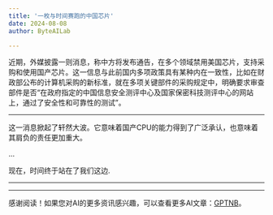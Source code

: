 ```yaml
---
title: '一枚与时间赛跑的中国芯片'
date: 2024-08-08
author: ByteAILab

---
```


近期，外媒披露一则消息，称中方将发布通告，在多个领域禁用美国芯片，支持采购和使用国产芯片。这一信息与此前国内多项政策具有某种内在一致性，比如在财政部公布的计算机采购的新标准，就在多项关键部件的采购规定中，明确要求审查部件是否“在政府指定的中国信息安全测评中心及国家保密科技测评中心的网站上，通过了安全性和可靠性的测试”。

---


这一消息掀起了轩然大波。它意味着国产CPU的能力得到了广泛承认，也意味着其肩负的责任更加重大。

...

现在，时间终于站在了我们这边.

---
---
感谢阅读！如果您对AI的更多资讯感兴趣，可以查看更多AI文章：[GPTNB](https://gptnb.com)。